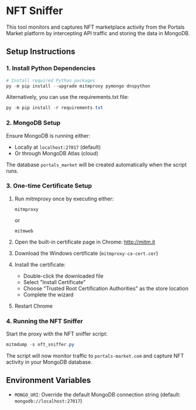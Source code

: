 # NFT Sniffer

This tool monitors and captures NFT marketplace activity from the Portals Market platform by intercepting API traffic and storing the data in MongoDB.

## Setup Instructions

### 1. Install Python Dependencies

```powershell
# Install required Python packages
py -m pip install --upgrade mitmproxy pymongo dnspython
```

Alternatively, you can use the requirements.txt file:

```powershell
py -m pip install -r requirements.txt
```

### 2. MongoDB Setup

Ensure MongoDB is running either:
- Locally at `localhost:27017` (default)
- Or through MongoDB Atlas (cloud)

The database `portals_market` will be created automatically when the script runs.

### 3. One-time Certificate Setup

1. Run mitmproxy once by executing either:
   ```
   mitmproxy
   ```
   or
   ```
   mitmweb
   ```

2. Open the built-in certificate page in Chrome: http://mitm.it

3. Download the Windows certificate (`mitmproxy-ca-cert.cer`)

4. Install the certificate:
   - Double-click the downloaded file
   - Select "Install Certificate"
   - Choose "Trusted Root Certification Authorities" as the store location
   - Complete the wizard

5. Restart Chrome

### 4. Running the NFT Sniffer

Start the proxy with the NFT sniffer script:

```powershell
mitmdump -s nft_sniffer.py
```

The script will now monitor traffic to `portals-market.com` and capture NFT activity in your MongoDB database.

## Environment Variables

- `MONGO_URI`: Override the default MongoDB connection string (default: `mongodb://localhost:27017`)